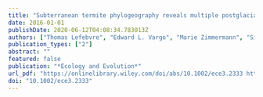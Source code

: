 ```yaml
---
title: "Subterranean termite phylogeography reveals multiple postglacial colonization events in southwestern Europe"
date: 2016-01-01
publishDate: 2020-06-12T04:08:34.783013Z
authors: ["Thomas Lefebvre", "Edward L. Vargo", "Marie Zimmermann", "Simon Dupont", "Magdalena Kutnik", "Anne-Geneviève Bagnères"]
publication_types: ["2"]
abstract: ""
featured: false
publication: "*Ecology and Evolution*"
url_pdf: "https://onlinelibrary.wiley.com/doi/abs/10.1002/ece3.2333 https://www.ncbi.nlm.nih.gov/pmc/articles/PMC4983608/pdf/ECE3-6-5987.pdf"
doi: "10.1002/ece3.2333"
---
```


